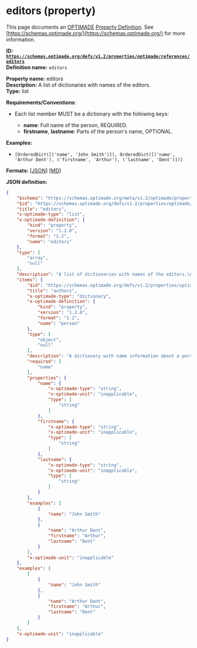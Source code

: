 # editors (property)

This page documents an [OPTIMADE](https://www.optimade.org/) [Property Definition](https://schemas.optimade.org/#definitions). See [https://schemas.optimade.org/](https://schemas.optimade.org/) for more information.

**ID: [`https://schemas.optimade.org/defs/v1.2/properties/optimade/references/editors`](https://schemas.optimade.org/defs/v1.2/properties/optimade/references/editors)**  
**Definition name:** `editors`

**Property name:** editors  
**Description:** A list of dictionaries with names of the editors.  
**Type:** list  

**Requirements/Conventions**:

- Each list member MUST be a dictionary with the following keys:

  - **name**: Full name of the person, REQUIRED.
  - **firstname**, **lastname**: Parts of the person's name, OPTIONAL.

**Examples:**

- `[OrderedDict([('name', 'John Smith')]), OrderedDict([('name', 'Arthur Dent'), ('firstname', 'Arthur'), ('lastname', 'Dent')])]`

**Formats:** [[JSON](editors.json)] [[MD](editors.md)]

**JSON definition:**

``` json
{
    "$schema": "https://schemas.optimade.org/meta/v1.2/optimade/property_definition.md",
    "$id": "https://schemas.optimade.org/defs/v1.2/properties/optimade/references/editors",
    "title": "editors",
    "x-optimade-type": "list",
    "x-optimade-definition": {
        "kind": "property",
        "version": "1.2.0",
        "format": "1.2",
        "name": "editors"
    },
    "type": [
        "array",
        "null"
    ],
    "description": "A list of dictionaries with names of the editors.\n\n**Requirements/Conventions**:\n\n- Each list member MUST be a dictionary with the following keys:\n\n  - **name**: Full name of the person, REQUIRED.\n  - **firstname**, **lastname**: Parts of the person's name, OPTIONAL.",
    "items": {
        "$id": "https://schemas.optimade.org/defs/v1.2/properties/optimade/common/person",
        "title": "authors",
        "x-optimade-type": "dictionary",
        "x-optimade-definition": {
            "kind": "property",
            "version": "1.2.0",
            "format": "1.2",
            "name": "person"
        },
        "type": [
            "object",
            "null"
        ],
        "description": "A dictionary with name information about a person.\n\n**Requirements/Conventions**:\n\n- The dictionary MUST adhere to the following format:\n\n  - **name**: Full name of the person, REQUIRED.\n  - **firstname**, **lastname**: Parts of the person's name, OPTIONAL.",
        "required": [
            "name"
        ],
        "properties": {
            "name": {
                "x-optimade-type": "string",
                "x-optimade-unit": "inapplicable",
                "type": [
                    "string"
                ]
            },
            "firstname": {
                "x-optimade-type": "string",
                "x-optimade-unit": "inapplicable",
                "type": [
                    "string"
                ]
            },
            "lastname": {
                "x-optimade-type": "string",
                "x-optimade-unit": "inapplicable",
                "type": [
                    "string"
                ]
            }
        },
        "examples": [
            {
                "name": "John Smith"
            },
            {
                "name": "Arthur Dent",
                "firstname": "Arthur",
                "lastname": "Dent"
            }
        ],
        "x-optimade-unit": "inapplicable"
    },
    "examples": [
        [
            {
                "name": "John Smith"
            },
            {
                "name": "Arthur Dent",
                "firstname": "Arthur",
                "lastname": "Dent"
            }
        ]
    ],
    "x-optimade-unit": "inapplicable"
}
```